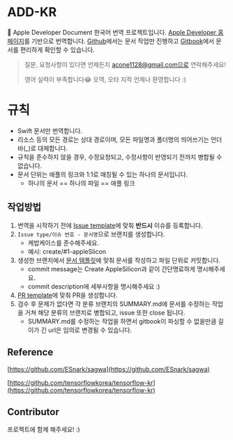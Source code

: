 # ADD-KR

🍎 Apple Developer Document 한국어 번역 프로젝트입니다. [Apple Developer 홈페이지](https://developer.apple.com)를 기반으로 번역합니다. [Github](https://github.com/DAEUN28/ADD-KR)에서는 문서 작업만 진행하고 [Gitbook](https://acone1128.gitbook.io/add/)에서 문서를 편리하게 확인할 수 있습니다. 

> 질문, 요청사항이 있다면 언제든지 acone1128@gmail.com으로 연락해주세요!
>
> 영어 실력이 부족합니다😂 오역, 오타 지적 언제나 환영합니다 :)

# 규칙

- Swift 문서만 번역합니다.
- 리소스 등의 모든 경로는 상대 경로이며, 모든 파일명과 폴더명의 띄어쓰기는 언더바(_)로 대체합니다.
- 규칙을 준수하지 않을 경우, 수정요청되고, 수정사항이 반영되기 전까지 병합될 수 없습니다.
- 문서 단위는 애플의 링크와 1:1로 매칭될 수 있는 하나의 문서입니다.
  - 하나의 문서 == 하나의 파일 == 애플 링크 

## 작업방법

1. 번역을 시작하기 전에 [Issue template](.github/ISSUE_TEMPLATE/issue-template.md)에 맞춰 **반드시** 이슈를 등록합니다.
2. `Issue type/이슈 번호 - 문서명`으로 브랜치를 생성합니다.
   * 케밥케이스를 준수해주세요.
   * 예시: create/#1-appleSlicon
3. 생성한 브랜치에서 [문서 템플릿](/DOCUMENT_TEMPLATE)에 맞춰 문서를 작성하고 파일 단위로 커밋합니다.
   * commit message는 Create AppleSilicon과 같이 간단명료하게 명시해주세요.
   * commit description에 세부사항을 명시해주세요 :)
4. [PR template](.github/PULL_REQUEST_TEMPLATE.md)에 맞춰 PR을 생성합니다.
5. 검수 후 문제가 없다면 각 분류 브랜치의 SUMMARY.md에 문서를 수정하는 작업을 거쳐 해당 분류의 브랜치로 병합되고, issue 또한 close 됩니다.
   * SUMMARY.md를 수정하는 작업을 하면서 gitbook이 파싱할 수 없을만큼 길이가 긴 url은 임의로 변경될 수 있습니다.

## Reference

[https://github.com/ESnark/sagwa](https://github.com/ESnark/sagwa)

[https://github.com/tensorflowkorea/tensorflow-kr](https://github.com/tensorflowkorea/tensorflow-kr)

## Contributor

프로젝트에 함께 해주세요! :\)

